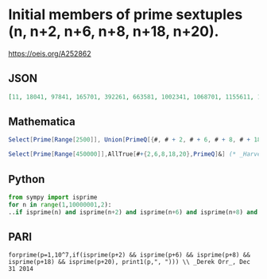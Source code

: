 # Initial members of prime sextuples \(n, n\+2, n\+6, n\+8, n\+18, n\+20\)\.
https://oeis.org/A252862
## JSON
```JSON
[11, 18041, 97841, 165701, 392261, 663581, 1002341, 1068701, 1155611, 1329701, 1592861, 1678751, 1718861, 1748471, 2159231, 2168651, 2177501, 2458661, 2596661, 3215741, 3295541, 3416051, 3919241, 4353311, 5168921, 5201291, 5205461, 6404771]
```
## Mathematica
```Mathematica
Select[Prime[Range[2500]], Union[PrimeQ[{#, # + 2, # + 6, # + 8, # + 18, # + 20}]] = {True} &] (* _Alonso del Arte_, Dec 23 2014 *)
```
```Mathematica
Select[Prime[Range[450000]],AllTrue[#+{2,6,8,18,20},PrimeQ]&] (* _Harvey P. Dale_, Jun 11 2023 *)
```
## Python
```Python
from sympy import isprime
for n in range(1,10000001,2):
..if isprime(n) and isprime(n+2) and isprime(n+6) and isprime(n+8) and isprime(n+18) and isprime(n+20): print(n,end=', ')
```
## PARI
```PARI
forprime(p=1,10^7,if(isprime(p+2) && isprime(p+6) && isprime(p+8) && isprime(p+18) && isprime(p+20), print1(p,", "))) \\ _Derek Orr_, Dec 31 2014
```
